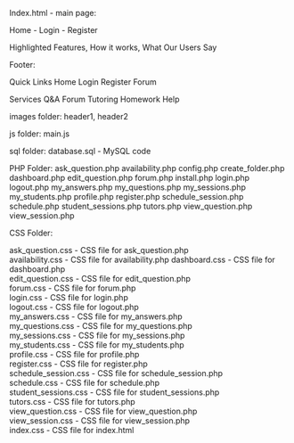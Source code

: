 Index.html - main page:

Home - Login - Register

Highlighted Features, How it works, What Our Users Say

Footer:

Quick Links 
Home
Login
Register
Forum

Services
Q&A Forum
Tutoring
Homework Help

images folder:
header1, header2

js folder:
main.js

sql folder:
database.sql - MySQL code

PHP Folder:
ask_question.php
availability.php
config.php
create_folder.php
dashboard.php
edit_question.php
forum.php
install.php
login.php
logout.php
my_answers.php
my_questions.php
my_sessions.php
my_students.php
profile.php
register.php
schedule_session.php
schedule.php
student_sessions.php
tutors.php
view_question.php
view_session.php

CSS Folder:

ask_question.css - CSS file for ask_question.php  
availability.css - CSS file for availability.php 
dashboard.css - CSS file for dashboard.php  
edit_question.css - CSS file for edit_question.php  
forum.css - CSS file for forum.php  
login.css - CSS file for login.php  
logout.css - CSS file for logout.php  
my_answers.css - CSS file for my_answers.php  
my_questions.css - CSS file for my_questions.php  
my_sessions.css - CSS file for my_sessions.php  
my_students.css - CSS file for my_students.php  
profile.css - CSS file for profile.php  
register.css - CSS file for register.php  
schedule_session.css - CSS file for schedule_session.php  
schedule.css - CSS file for schedule.php  
student_sessions.css - CSS file for student_sessions.php  
tutors.css - CSS file for tutors.php  
view_question.css - CSS file for view_question.php  
view_session.css - CSS file for view_session.php  
index.css - CSS file for index.html
